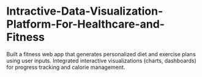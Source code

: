 # Intractive-Data-Visualization-Platform-For-Healthcare-and-Fitness
Built a fitness web app that generates personalized diet and exercise plans using user inputs.  Integrated interactive visualizations (charts, dashboards) for progress tracking and calorie  management.
